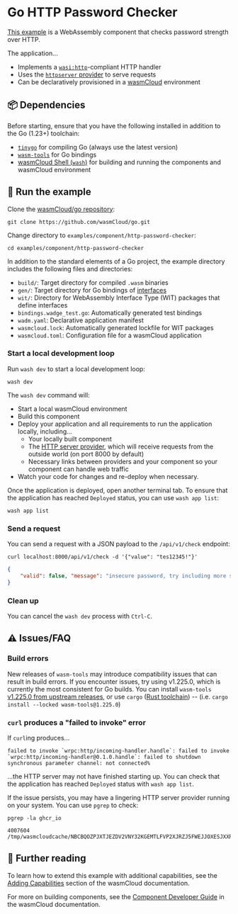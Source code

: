 # Go HTTP Password Checker

[This example](https://github.com/wasmCloud/go/tree/main/examples/component/http-password-checker) is a WebAssembly component that checks password strength over HTTP.

The application...

- Implements a [`wasi:http`][wasi-http]-compliant HTTP handler
- Uses the [`httpserver` provider][httpserver-provider] to serve requests
- Can be declaratively provisioned in a [wasmCloud][wasmCloud] environment

[wasi-http]: https://github.com/WebAssembly/wasi-http
[httpserver-provider]: https://github.com/wasmCloud/wasmCloud/tree/main/crates/provider-http-server
[wasmCloud]: https://wasmcloud.com/docs/intro
[tinygo]: https://tinygo.org/getting-started/install/
[wash]:  https://wasmcloud.com/docs/ecosystem/wash/
[wasm-tools]: https://github.com/bytecodealliance/wasm-tools#installation

## 📦 Dependencies

Before starting, ensure that you have the following installed in addition to the Go (1.23+) toolchain:

- [`tinygo`](https://tinygo.org/getting-started/install/) for compiling Go (always use the latest version)
- [`wasm-tools`](https://github.com/bytecodealliance/wasm-tools#installation) for Go bindings
- [wasmCloud Shell (`wash`)](https://wasmcloud.com/docs/installation) for building and running the components and wasmCloud environment

## 👟 Run the example

Clone the [wasmCloud/go repository](https://github.com/wasmcloud/go):

```shell
git clone https://github.com/wasmCloud/go.git
```

Change directory to `examples/component/http-password-checker`:

```shell
cd examples/component/http-password-checker
```

In addition to the standard elements of a Go project, the example directory includes the following files and directories:

- `build/`: Target directory for compiled `.wasm` binaries
- `gen/`: Target directory for Go bindings of [interfaces](https://wasmcloud.com/docs/concepts/interfaces)
- `wit/`: Directory for WebAssembly Interface Type (WIT) packages that define interfaces
- `bindings.wadge_test.go`: Automatically generated test bindings
- `wadm.yaml`: Declarative application manifest
- `wasmcloud.lock`: Automatically generated lockfile for WIT packages
- `wasmcloud.toml`: Configuration file for a wasmCloud application

### Start a local development loop

Run `wash dev` to start a local development loop:

```shell
wash dev
```

The `wash dev` command will:

- Start a local wasmCloud environment
- Build this component
- Deploy your application and all requirements to run the application locally, including...
  - Your locally built component
  - The [HTTP server provider][httpserver-provider], which will receive requests from the outside world (on port 8000 by default)
  - Necessary links between providers and your component so your component can handle web traffic
- Watch your code for changes and re-deploy when necessary.

Once the application is deployed, open another terminal tab. To ensure that the application has reached `Deployed` status, you can use `wash app list`:

```shell
wash app list
```

### Send a request

You can send a request with a JSON payload to the `/api/v1/check` endpoint:

```shell
curl localhost:8000/api/v1/check -d '{"value": "tes12345!"}'
```
```json
{
    "valid": false, "message": "insecure password, try including more special characters, using uppercase letters or using a longer password"
}
```

### Clean up

You can cancel the `wash dev` process with `Ctrl-C`.

## ⚠️ Issues/FAQ

### Build errors

New releases of `wasm-tools` may introduce compatibility issues that can result in build errors. If you encounter issues, try using v1.225.0, which is currently the most consistent for Go builds. You can install `wasm-tools` [v1.225.0 from upstream releases](https://github.com/bytecodealliance/wasm-tools/releases/tag/v1.225.0), or use `cargo` ([Rust toolchain](https://doc.rust-lang.org/cargo/getting-started/installation.html)) -- (i.e. `cargo install --locked wasm-tools@1.225.0`)

### `curl` produces a "failed to invoke" error

If `curl`ing produces...

```text
failed to invoke `wrpc:http/incoming-handler.handle`: failed to invoke `wrpc:http/incoming-handler@0.1.0.handle`: failed to shutdown synchronous parameter channel: not connected%
```

...the HTTP server may not have finished starting up. You can check that the application has reached `Deployed` status with `wash app list`.

If the issue persists, you may have a lingering HTTP server provider running on your system. You can use `pgrep` to check:

```shell
pgrep -la ghcr_io
```
```text
4007604 /tmp/wasmcloudcache/NBCBQOZPJXTJEZDV2VNY32KGEMTLFVP2XJRZJ5FWEJJOXESJXXR2RO46/ghcr_io_wasmcloud_http_server_0_23_1
```

## 📖 Further reading

To learn how to extend this example with additional capabilities, see the [Adding Capabilities](https://wasmcloud.com/docs/tour/adding-capabilities?lang=go) section of the wasmCloud documentation.

For more on building components, see the [Component Developer Guide](https://wasmcloud.com/docs/developer/components/) in the wasmCloud documentation.
